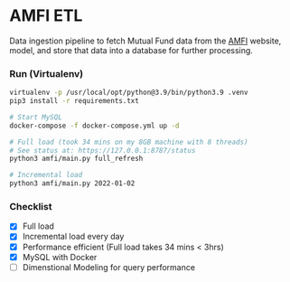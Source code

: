 # AMFI ETL
Data ingestion pipeline to fetch Mutual Fund data from the [AMFI](https://www.amfiindia.com/nav-history-download) website, model, and store that data into a database for further processing.
### Run (Virtualenv)
```bash
virtualenv -p /usr/local/opt/python@3.9/bin/python3.9 .venv
pip3 install -r requirements.txt

# Start MySQL
docker-compose -f docker-compose.yml up -d

# Full load (took 34 mins on my 8GB machine with 8 threads)
# See status at: https://127.0.0.1:8787/status
python3 amfi/main.py full_refresh

# Incremental load
python3 amfi/main.py 2022-01-02
```

### Checklist
- [x] Full load
- [x] Incremental load every day
- [x] Performance efficient (Full load takes 34 mins < 3hrs)
- [x] MySQL with Docker
- [ ] Dimenstional Modeling for query performance